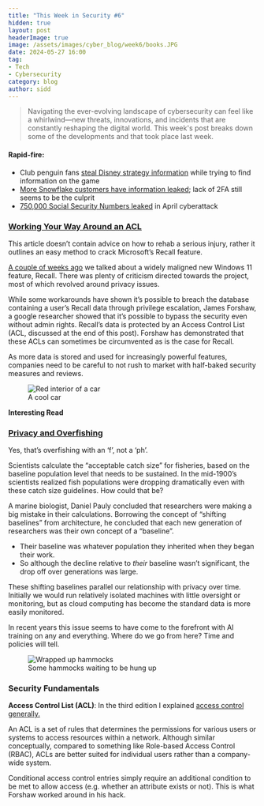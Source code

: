 ```yaml
---
title: "This Week in Security #6"
hidden: true
layout: post
headerImage: true
image: /assets/images/cyber_blog/week6/books.JPG
date: 2024-05-27 16:00
tag:
- Tech
- Cybersecurity
category: blog
author: sidd
---
```

> Navigating the ever-evolving landscape of cybersecurity can feel like a whirlwind—new threats, innovations, and incidents that are constantly reshaping the digital world. This week's post breaks down some of the developments and that took place last week.

<h4 style="font-weight:bold;">Rapid-fire:</h4>

- Club penguin fans [steal Disney strategy information](https://www.bleepingcomputer.com/news/security/club-penguin-fans-breached-disney-confluence-server-stole-25gb-of-data/) while trying to find information on the game
- [More Snowflake customers have information leaked](https://www.wired.com/story/snowflake-breach-advanced-auto-parts-lendingtree/); lack of 2FA still seems to be the culprit
- [750,000 Social Security Numbers leaked](https://therecord.media/frontier-provides-new-details-april-ransomware-attack) in April cyberattack

### [Working Your Way Around an ACL](https://www.tiraniddo.dev/2024/06/working-your-way-around-acl.html)

This article doesn’t contain advice on how to rehab a serious injury, rather it outlines an easy method to crack Microsoft’s Recall feature.

[A couple of weeks ago](https://siddnb.github.io/WeeklySecurity4/) we talked about a widely maligned new Windows 11 feature, Recall. There was plenty of criticism directed towards the project, most of which revolved around privacy issues.

While some workarounds have shown it’s possible to breach the database containing a user’s Recall data through privilege escalation, James Forshaw, a google researcher showed that it’s possible to bypass the security even without admin rights. Recall’s data is protected by an  Access Control List (ACL, discussed at the end of this post). Forshaw has demonstrated that these ACLs can sometimes be circumvented as is the case for Recall.

As more data is stored and used for increasingly powerful features, companies need to be careful to not rush to market with half-baked security measures and reviews.

<figure>
        <img class="image" src="/assets/images/cyber_blog/week6/car.JPG" alt="Red interior of a car">
        <figcaption class="caption">A cool car</figcaption>
</figure>

**Interesting Read**

### [Privacy and Overfishing](https://spectrum.ieee.org/online-privacy)

Yes, that’s overfishing with an ‘f’, not a ‘ph’. 

Scientists calculate the “acceptable catch size” for fisheries, based on the baseline population level that needs to be sustained. In the mid-1900’s scientists realized fish populations were dropping dramatically even with these catch size guidelines. How could that be?

A marine biologist, Daniel Pauly concluded that researchers were making a big mistake in their calculations. Borrowing the concept of “shifting baselines” from architecture, he concluded that each new generation of researchers was their own concept of a “baseline”. 

- Their baseline was whatever population they inherited when they began their work.
- So although the decline relative to *their* baseline wasn’t significant, the drop off over generations was large.

These shifting baselines parallel our relationship with privacy over time. Initially we would run relatively isolated machines with little oversight or monitoring, but as cloud computing has become the standard data is more easily monitored. 

In recent years this issue seems to have come to the forefront with AI training on any and everything. Where do we go from here? Time and policies will tell.

<figure>
        <img class="image" src="/assets/images/cyber_blog/week6/yarn.JPG" alt="Wrapped up hammocks">
        <figcaption class="caption">Some hammocks waiting to be hung up</figcaption>
</figure>

### Security Fundamentals
**Access Control List (ACL)**: In the third edition I explained [access control generally.](https://siddnb.github.io/WeeklySecurity3/) 

An ACL is a set of rules that determines the permissions for various users or systems to access resources within a network. Although similar conceptually, compared to something like Role-based Access Control (RBAC), ACLs are better suited for individual users rather than a company-wide system. 

Conditional access control entries simply require an additional condition to be met to allow access (e.g. whether an attribute exists or not). This is what Forshaw worked around in his hack.